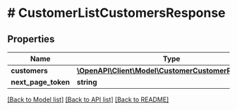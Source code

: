 # # CustomerListCustomersResponse


## Properties 


Name | Type | Description | Notes
------------ | ------------- | ------------- | -------------
**customers**| [**\OpenAPI\Client\Model\CustomerCustomerResponse[]**](CustomerCustomerResponse.md) |   | [optional]
**next_page_token**| **string** |   | [optional]


[[Back to Model list]](../../README.md#models) [[Back to API list]](../../README.md#endpoints) [[Back to README]](../../README.md)

